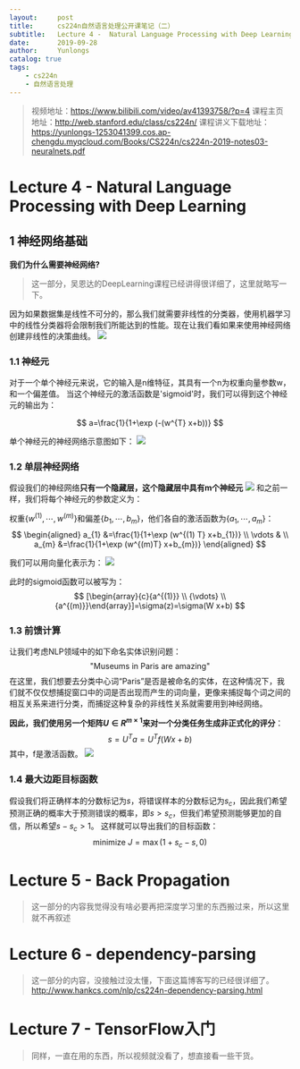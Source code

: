 ```yaml
---
layout:     post
title:      cs224n自然语言处理公开课笔记（二）
subtitle:   Lecture 4 -  Natural Language Processing with Deep Learning
date:       2019-09-28
author:     Yunlongs
catalog: true
tags:
    - cs224n
    - 自然语言处理
---
```


>视频地址：https://www.bilibili.com/video/av41393758/?p=4
课程主页地址：http://web.stanford.edu/class/cs224n/
课程讲义下载地址：https://yunlongs-1253041399.cos.ap-chengdu.myqcloud.com/Books/CS224n/cs224n-2019-notes03-neuralnets.pdf


# Lecture 4 -  Natural Language Processing with Deep Learning

## 1 神经网络基础
**我们为什么需要神经网络?**
>这一部分，吴恩达的DeepLearning课程已经讲得很详细了，这里就略写一下。

因为如果数据集是线性不可分的，那么我们就需要非线性的分类器，使用机器学习中的线性分类器将会限制我们所能达到的性能。现在让我们看如果来使用神经网络创建非线性的决策曲线。
![](https://yunlongs-1253041399.cos.ap-chengdu.myqcloud.com/image/Stanford/16.png)

### 1.1 神经元
对于一个单个神经元来说，它的输入是n维特征，其具有一个n为权重向量参数w，和一个偏差值。
当这个神经元的激活函数是'sigmoid'时，我们可以得到这个神经元的输出为：

$$
a=\frac{1}{1+\exp (-(w^{T} x+b))}
$$

单个神经元的神经网络示意图如下：
![](https://yunlongs-1253041399.cos.ap-chengdu.myqcloud.com/image/Stanford/17.png)

### 1.2 单层神经网络

假设我们的神经网络**只有一个隐藏层，这个隐藏层中具有m个神经元** 
![](https://yunlongs-1253041399.cos.ap-chengdu.myqcloud.com/image/Stanford/18.png)
和之前一样，我们将每个神经元的参数定义为：

权重$\lbrace w^{(1)}, \cdots, w^{(m)}\rbrace$和偏差$\lbrace b_{1}, \cdots, b_{m}\rbrace$，他们各自的激活函数为$\lbrace a_{1}, \cdots, a_{m}\rbrace$：
$$
\begin{aligned} a_{1} &=\frac{1}{1+\exp (w^{(1) T} x+b_{1})} \\ \vdots & \\ a_{m} &=\frac{1}{1+\exp (w^{(m)T}  x+b_{m})} \end{aligned}
$$

我们可以用向量化表示为：
![](https://yunlongs-1253041399.cos.ap-chengdu.myqcloud.com/image/Stanford/19.png)

此时的sigmoid函数可以被写为：
$$
[\begin{array}{c}{a^{(1)}} \\ {\vdots} \\ {a^{(m)}}\end{array}]=\sigma(z)=\sigma(W x+b)
$$

### 1.3 前馈计算
让我们考虑NLP领域中的如下命名实体识别问题：
$$
\text {"Museums in Paris are amazing" }
$$
在这里，我们想要去分类中心词“Paris”是否是被命名的实体，在这种情况下，我们就不仅仅想捕捉窗口中的词是否出现而产生的词向量，更像来捕捉每个词之间的相互关系来进行分类，而捕捉这种复杂的非线性关系就需要用到神经网络。

**因此，我们使用另一个矩阵$U \in R^{m \times 1}$来对一个分类任务生成非正式化的评分**：
$$
s=U^{T} a=U^{T} f(W x+b)
$$
其中，f是激活函数。
![](https://yunlongs-1253041399.cos.ap-chengdu.myqcloud.com/image/Stanford/20.png)

### 1.4 最大边距目标函数

假设我们将正确样本的分数标记为$s$，将错误样本的分数标记为$s_c$，因此我们希望预测正确的概率大于预测错误的概率，即$s>s_c$，但我们希望预测能够更加的自信，所以希望$s-s_c > 1$。
这样就可以导出我们的目标函数：$$
\text { minimize } J=\max (1+s_{c}-s, 0)
$$

# Lecture 5 - Back Propagation 

> 这一部分的内容我觉得没有啥必要再把深度学习里的东西搬过来，所以这里就不再叙述

# Lecture 6 - dependency-parsing
>这一部分的内容，没接触过没太懂，下面这篇博客写的已经很详细了。http://www.hankcs.com/nlp/cs224n-dependency-parsing.html

# Lecture 7 - TensorFlow入门
>同样，一直在用的东西，所以视频就没看了，想直接看一些干货。
